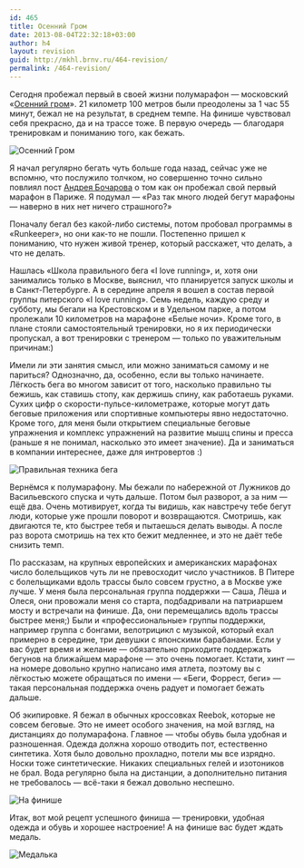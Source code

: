 ```yaml
---
id: 465
title: Осенний Гром
date: 2013-08-04T22:32:18+03:00
author: h4
layout: revision
guid: http://mkhl.brnv.ru/464-revision/
permalink: /464-revision/
---
```

Сегодня пробежал первый в своей жизни полумарафон — московский «[Осенний гром](http://3sport.org/page/track-og-2013)». 21 километр 100 метров были преодолены за 1 час 55 минут, бежал не на результат, в среднем темпе. На финише чувствовал себя прекрасно, да и на трассе тоже. В первую очередь — благодаря тренировкам и пониманию того, как бежать.

![Осенний Гром](http://farm4.staticflickr.com/3700/9438513698_1e5bb314dd_z.jpg) 

Я начал регулярно бегать чуть больше года назад, сейчас уже не вспомню, что послужило толчком, но совершенно точно сильно повлиял пост [Андрея Бочарова](http://bocharik.livejournal.com/467947.html) о том как он пробежал свой первый марафон в Париже. Я подумал &#8212; «Раз так много людей бегут марафоны — наверно в них нет ничего страшного?»

Поначалу бегал без какой-либо системы, потом пробовал программы в «Runkeeper», но они как-то не пошли. Постепенно пришел к пониманию, что нужен живой тренер, который расскажет, что делать, а что не делать.

Нашлась «Школа правильного бега «I love running», и, хотя они занимались только в Москве, выяснил, что планируется запуск школы и в Санкт-Петербурге. А в середине апреля я вошел в состав первой группы питерского «I love running». Семь недель, каждую среду и субботу, мы бегали на Крестовском и в Удельном парке, а потом пролежали 10 километров на марафоне «Белые ночи». Кроме того, в плане стояли самостоятельный тренировки, но я их периодически пропускал, а вот тренировки с тренером &#8212; только по уважительным причинам:)

Имели ли эти занятия смысл, или можно заниматься самому и не париться? Однозначно, да, особенно, если вы только начинаете. Лёгкость бега во многом зависит от того, насколько правильно ты бежишь, как ставишь стопу, как держишь спину, как работаешь руками. Сухих цифр о скорости-пульсе-километраже, которые могут дать беговые приложения или спортивные компьютеры явно недостаточно. Кроме того, для меня были открытием специальные беговые упражнения и комплекс упражнений на развитие мышц спины и пресса (раньше я не понимал, насколько это имеет значение). Да и заниматься в компании интереснее, даже для интровертов :)

![Правильная техника бега](http://farm3.staticflickr.com/2841/9435733415_8b08b2476d_z.jpg) 

Вернёмся к полумарафону. Мы бежали по набережной от Лужников до Васильевского спуска и чуть дальше. Потом был разворот, а за ним — ещё два. Очень мотивирует, когда ты видишь, как навстречу тебе бегут люди, которые уже прошли поворот и возвращаются. Смотришь, как двигаются те, кто быстрее тебя и пытаешься делать выводы. А после раз ворота смотришь на тех кто бежит медленнее, и это не даёт тебе снизить темп.

По рассказам, на крупных европейских и американских марафонах число болельщиков чуть ли не превосходит число участников. В Питере с болельщиками вдоль трассы было совсем грустно, а в Москве уже лучше. У меня была персональная группа поддержки &#8212; Саша, Лёша и Олеся, они провожали меня со старта, подбадривали на патриаршем мосту и встречали на финише. Да, они перемещались вдоль трассы быстрее меня;) Были и «профессиональные» группы поддержки, например группа с бонгами, велотрицикл с музыкой, который ехал примерно в середине, три девушки с японскими барабанами. Если у вас будет время и желание &#8212; обязательно приходите поддержать бегунов на ближайшем марафоне &#8212; это очень помогает. Кстати, хинт — на номере довольно крупно написано имя атлета, поэтому вы с лёгкостью можете обращаться по имени &#8212; «Беги, Форрест, беги» &#8212; такая персональная поддержка очень радует и помогает бежать дальше.

Об экипировке. Я бежал в обычных кроссовках Reebok, которые не совсем беговые. Это не имеет особого значения, на мой взгляд, на дистанциях до полумарафона. Главное &#8212; чтобы обувь была удобная и разношенная. Одежда должна хорошо отводить пот, естественно синтетика. Хотя было довольно прохладно, потели мы все изрядно. Носки тоже синтетические. Никаких специальных гелей и изотоников не брал. Вода регулярно была на дистанции, а дополнительно питания не требовалось — всё-таки я бежал довольно неспешно.

![На финише](http://farm6.staticflickr.com/5491/9438514986_42f803846c_z.jpg) 

Итак, вот мой рецепт успешного финиша &#8212; тренировки, удобная одежда и обувь и хорошее настроение! А на финише вас будет ждать медаль.

![Медалька](http://distilleryimage11.ak.instagram.com/c0597668fd1b11e2898122000a9e069f_7.jpg)